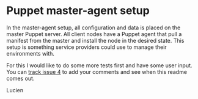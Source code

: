 Puppet master-agent setup
=========================

In the master-agent setup, all configuration and data is placed on the master Puppet server. All client nodes
have a Puppet agent that pull a manifest from the master and install the node in the desired state. This setup is
something service providers could use to manage their environments with.

For this I would like to do some more tests first and have some user input. You can [track issue 4](https://github.com/IQSS/dataverse-puppet/issues/4) to add your comments and see when this readme comes out.

Lucien